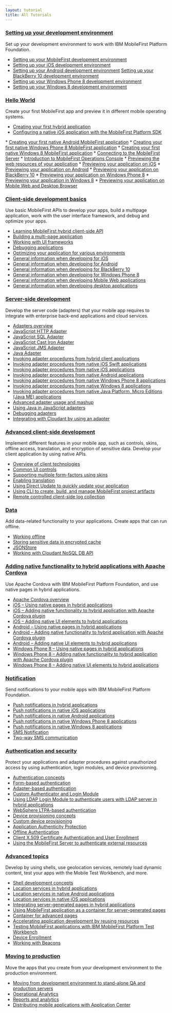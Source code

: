 ```yaml
---
layout: tutorial
title: All Tutorials
---
```


### <a href="{{site.baseurl}}/tutorials/en/foundation/7.0/setting-up-your-development-environment/">Setting up your development environment</a>
Set up your development environment to work with IBM MobileFirst Platform Foundation.

* <a href="{{site.baseurl}}/tutorials/en/foundation/7.0/setting-up-your-development-environment/setting-mobilefirst-development-environment/">Setting up your MobileFirst development environment</a>
* <a href="{{site.baseurl}}/tutorials/en/foundation/7.0/setting-up-your-development-environment/setting-ios-development-environment/">Setting up your iOS development environment</a>
* <a href="{{site.baseurl}}/tutorials/en/foundation/7.0/setting-up-your-development-environment/setting-android-development-environment/">Setting up your Android development environment</a>
<a href="{{site.baseurl}}/tutorials/en/foundation/7.0/setting-up-your-development-environment/setting-blackberry-10-development-environment/">Setting up your BlackBerry 10 development environment</a>
* <a href="{{site.baseurl}}/tutorials/en/foundation/7.0/setting-up-your-development-environment/setting-windows-phone-8-development-environment/">Setting up your Windows Phone 8 development environment</a>
* <a href="{{site.baseurl}}/tutorials/en/foundation/7.0/setting-up-your-development-environment/setting-windows-phone-8-development-environment/">Setting up your Windows 8 development environment</a>

### <a href="{{site.baseurl}}/tutorials/en/foundation/7.0/hello-world/">Hello World</a>
Create your first MobileFirst app and preview it in different mobile operating systems.

* <a href="{{site.baseurl}}/tutorials/en/foundation/7.0/hello-world/creating-your-first-hybrid-application/">Creating your first hybrid application</a>
* <a href="{{site.baseurl}}/tutorials/en/foundation/7.0/hello-world/configuring-a-native-ios-with-the-mfp-sdk/"> Configuring a native iOS application with the MobileFirst Platform SDK<br />
 </a>
* <a href="{{site.baseurl}}/tutorials/en/foundation/7.0/hello-world/creating-first-native-android-mobilefirst-application/">Creating your first native Android MobileFirst application</a>
* <a href="{{site.baseurl}}/tutorials/en/foundation/7.0/hello-world/creating-first-native-windows-phone-8-mobilefirst-application/">Creating your first native Windows Phone 8 MobileFirst application</a>
* <a href="{{site.baseurl}}/tutorials/en/foundation/7.0/hello-world/creating-first-native-windows-8-mobilefirst-application/">Creating your first native Windows 8 MobileFirst application</a>
* <a href="{{site.baseurl}}/tutorials/en/foundation/7.0/hello-world/connecting-to-the-mobilefirst-server/">Connecting to the MobileFirst Server</a>
* <a href="{{site.baseurl}}/tutorials/en/foundation/7.0/hello-world/mobilefirst-console/">Introduction to MobileFirst Operations Console</a>
* <a href="{{site.baseurl}}/tutorials/en/foundation/7.0/hello-world/previewing-applications-web-resources/">Previewing the web resources of your application</a>
* <a href="{{site.baseurl}}/tutorials/en/foundation/7.0/hello-world/previewing-application-ios/">Previewing your application on iOS</a>
* <a href="{{site.baseurl}}/tutorials/en/foundation/7.0/hello-world/previewing-application-android/">Previewing your application on Android</a>
* <a href="{{site.baseurl}}/tutorials/en/foundation/7.0/hello-world/previewing-application-blackberry-10">Previewing your application on BlackBerry 10</a>
* <a href="{{site.baseurl}}/tutorials/en/foundation/7.0/hello-world/previewing-application-windows-phone-8/">Previewing your application on Windows Phone 8</a>
* <a href="{{site.baseurl}}/tutorials/en/foundation/7.0/hello-world/previewing-application-windows-8/">Previewing your application in Windows 8</a>
* <a href="{{site.baseurl}}/tutorials/en/foundation/7.0/hello-world/previewing-application-mobile-web-desktop-browser/">Previewing your application on Mobile Web and Desktop Browser</a>

### <a href="{{site.baseurl}}/tutorials/en/foundation/7.0/client-side-development-basics/">Client-side development basics</a>
Use basic MobileFirst APIs to develop your apps, build a multipage application, work with the user interface framework, and debug and optimize your apps.

* <a href="{{site.baseurl}}/tutorials/en/foundation/7.0/client-side-development-basics/learning-mobilefirst-hybrid-client-side-api/">Learning MobileFirst hybrid client-side API</a>
* <a href="{{site.baseurl}}/tutorials/en/foundation/7.0/client-side-development-basics/building-multi-page-application/">Building a multi-page application</a>
* <a href="{{site.baseurl}}/tutorials/en/foundation/7.0/client-side-development-basics/working-ui-frameworks/">Working with UI frameworks</a>
* <a href="{{site.baseurl}}/tutorials/en/foundation/7.0/client-side-development-basics/debugging-applications/">Debugging applications</a>
* <a href="{{site.baseurl}}/tutorials/en/foundation/7.0/client-side-development-basics/optimizing-application-various-environments/">Optimizing your application for various environments</a>
* <a href="{{site.baseurl}}/tutorials/en/foundation/7.0/client-side-development-basics/general-information-developing-ios/">General information when developing for iOS</a>
* <a href="{{site.baseurl}}/tutorials/en/foundation/7.0/client-side-development-basics/general-information-developing-android/">General information when developing for Android</a>
* <a href="{{site.baseurl}}/tutorials/en/foundation/7.0/client-side-development-basics/general-information-developing-blackberry-10/">General information when developing for BlackBerry 10</a>
* <a href="{{site.baseurl}}/tutorials/en/foundation/7.0/client-side-development-basics/general-information-developing-windows-phone-8/">General information when developing for Windows Phone 8</a>
* <a href="{{site.baseurl}}/tutorials/en/foundation/7.0/client-side-development-basics/general-information-developing-mobile-web-applications/">General information when developing Mobile Web applications</a>
* <a href="{{site.baseurl}}/tutorials/en/foundation/7.0/client-side-development-basics/general-information-developing-desktop-applications/">General information when developing desktop applications</a>

### <a href="{{site.baseurl}}/tutorials/en/foundation/7.0/server-side-development/">Server-side development</a>
Develop the server code (adapters) that your mobile app requires to integrate with enterprise back-end applications and cloud services.

* <a href="{{site.baseurl}}/tutorials/en/foundation/7.0/server-side-development/adapter-framework-overview/">Adapters overview</a>
* <a href="{{site.baseurl}}/tutorials/en/foundation/7.0/server-side-development/js-http-adapter/">JavaScript HTTP Adapter</a>
* <a href="{{site.baseurl}}/tutorials/en/foundation/7.0/server-side-development/js-sql-adapter/">JavaScript SQL Adapter</a>
* <a href="{{site.baseurl}}/tutorials/en/foundation/7.0/server-side-development/js-cast-iron-adapter/">JavaScript Cast Iron Adapter</a>
* <a href="{{site.baseurl}}/tutorials/en/foundation/7.0/server-side-development/js-jms-adapter/">JavaScript JMS Adapter</a>
* <a href="{{site.baseurl}}/tutorials/en/foundation/7.0/server-side-development/java-adapter/">Java Adapter</a>
* <a href="{{site.baseurl}}/tutorials/en/foundation/7.0/server-side-development/invoking-adapter-procedures-hybrid-client-applications/">Invoking adapter procedures from hybrid client applications</a>
* <a href="{{site.baseurl}}/tutorials/en/foundation/7.0/server-side-development/invoking-adapter-procedures-native-ios-swift-applications/">Invoking adapter procedures from native iOS Swift applications</a>
* <a href="{{site.baseurl}}/tutorials/en/foundation/7.0/server-side-development/invoking-adapter-procedures-native-ios-applications/">Invoking adapter procedures from native iOS applications</a>
* <a href="{{site.baseurl}}/tutorials/en/foundation/7.0/server-side-development/invoking-adapter-procedures-native-android-applications/">Invoking adapter procedures from native Android applications</a>
* <a href="{{site.baseurl}}/tutorials/en/foundation/7.0/server-side-development/invoking-adapter-procedures-native-windows-phone-8-applications/">Invoking adapter procedures from native Windows Phone 8 applications</a>
* <a href="{{site.baseurl}}/tutorials/en/foundation/7.0/server-side-development/invoking-adapter-procedures-native-windows-8-applications/">Invoking adapter procedures from native Windows 8 applications</a>
* <a href="{{site.baseurl}}/tutorials/en/foundation/7.0/server-side-development/invoking-adapter-procedures-native-java-platform-micro-editions-java-applications/">Invoking adapter procedures from native Java Platform, Micro Editions (Java ME) applications</a>
* <a href="{{site.baseurl}}/tutorials/en/foundation/7.0/server-side-development/advanced-adapter-usage-mashup/">Advanced adapter usage and mashup</a>
* <a href="{{site.baseurl}}/tutorials/en/foundation/7.0/server-side-development/using-java-adapters/">Using Java in JavaScript adapters</a>
* <a href="{{site.baseurl}}/tutorials/en/foundation/7.0/server-side-development/debugging-adapters/">Debugging adapters</a>
* <a href="{{site.baseurl}}/tutorials/en/foundation/7.0/server-side-development/cloudant/">Integrating with Cloudant by using an adapter</a>

### <a href="{{site.baseurl}}/tutorials/en/foundation/7.0/advanced-client-side-development/">Advanced client-side development</a>
Implement different features in your mobile app, such as controls, skins, offline access, translation, and encryption of sensitive data. Develop your client application by using native APIs.

* <a href="{{site.baseurl}}/tutorials/en/foundation/7.0/advanced-client-side-development/overview-client-technologies/">Overview of client technologies</a>
* <a href="{{site.baseurl}}/tutorials/en/foundation/7.0/advanced-client-side-development/common-ui-controls/">Common UI controls</a>
* <a href="{{site.baseurl}}/tutorials/en/foundation/7.0/advanced-client-side-development/supporting-multiple-form-factors-using-skins/">Supporting multiple form-factors using skins</a>
* <a href="{{site.baseurl}}/tutorials/en/foundation/7.0/advanced-client-side-development/enabling-translation/">Enabling translation</a>
* <a href="{{site.baseurl}}/tutorials/en/foundation/7.0/advanced-client-side-development/using-direct-update-quickly-update-application/">Using Direct Update to quickly update your application</a>
* <a href="{{site.baseurl}}/tutorials/en/foundation/7.0/advanced-client-side-development/using-cli-create-build-manage-project-artifacts/">Using CLI to create, build, and manage MobileFirst project artifacts</a>
* <a href="{{site.baseurl}}/tutorials/en/foundation/7.0/advanced-client-side-development/remote-controlled-client-side-log-collection/">Remote controlled client-side log collection</a>

### <a href="{{site.baseurl}}/tutorials/en/foundation/7.0/data/">Data</a>
Add data-related functionality to your applications. Create apps that can run offline.

* <a href="{{site.baseurl}}/tutorials/en/foundation/7.0/data/working-offline/">Working offline</a>
* <a href="{{site.baseurl}}/tutorials/en/foundation/7.0/data/storing-sensitive-data-encrypted-cache/">Storing sensitive data in encrypted cache</a>
* <a href="{{site.baseurl}}/tutorials/en/foundation/7.0/data/jsonstore/">JSONStore</a>
* <a href="{{site.baseurl}}/tutorials/en/foundation/7.0/data/cloudant-nosql-db-api/">Working with Cloudant NoSQL DB API</a>

### <a href="{{site.baseurl}}/tutorials/en/foundation/7.0/adding-native-functionality/">Adding native functionality to hybrid applications with Apache Cordova</a>
Use Apache Cordova with IBM MobileFirst Platform Foundation, and use native pages in hybrid applications.

* <a href="{{site.baseurl}}/tutorials/en/foundation/7.0/adding-native-functionality/apache-cordova-overview/">Apache Cordova overview</a>
* <a href="{{site.baseurl}}/tutorials/en/foundation/7.0/adding-native-functionality/ios-using-native-pages-hybrid-applications/">iOS – Using native pages in hybrid applications</a>
* <a href="{{site.baseurl}}/tutorials/en/foundation/7.0/adding-native-functionality/ios-adding-native-functionality-hybrid-application-apache-cordova-plugin/">iOS – Adding native functionality to hybrid application with Apache Cordova plugin</a>
* <a href="{{site.baseurl}}/tutorials/en/foundation/7.0/adding-native-functionality/ios-adding-native-ui-elements-hybrid-applications/">iOS – Adding native UI elements to hybrid applications</a>
* <a href="{{site.baseurl}}/tutorials/en/foundation/7.0/adding-native-functionality/android-using-native-pages-hybrid-applications/">Android – Using native pages in hybrid applications</a>
* <a href="{{site.baseurl}}/tutorials/en/foundation/7.0/adding-native-functionality/android-adding-native-functionality-hybrid-application-apache-cordova-plugin/">Android – Adding native functionality to hybrid application with Apache Cordova plugin</a>
* <a href="{{site.baseurl}}/tutorials/en/foundation/7.0/adding-native-functionality/android-adding-native-ui-elements-hybrid-applications/">Android – Adding native UI elements to hybrid applications</a>
* <a href="{{site.baseurl}}/tutorials/en/foundation/7.0/adding-native-functionality/windows-phone-8-using-native-pages-hybrid-applications/">Windows Phone 8 – Using native pages in hybrid applications</a>
* <a href="{{site.baseurl}}/tutorials/en/foundation/7.0/adding-native-functionality/windows-phone-8-adding-native-functionality-hybrid-application-apache-cordova-plugin/">Windows Phone 8 – Adding native functionality to hybrid application with Apache Cordova plugin</a>
* <a href="{{site.baseurl}}/tutorials/en/foundation/7.0/adding-native-functionality/windows-phone-8-adding-native-functionality-hybrid-application-apache-cordova-plugin/">Windows Phone 8 – Adding native UI elements to hybrid applications</a>

### <a href="{{site.baseurl}}/tutorials/en/foundation/7.0/notifications/">Notification</a>
Send notifications to your mobile apps with IBM MobileFirst Platform Foundation.

* <a href="{{site.baseurl}}/tutorials/en/foundation/7.0/notifications/push-notifications-hybrid-applications/">Push notifications in hybrid applications</a>
* <a href="{{site.baseurl}}/tutorials/en/foundation/7.0/notifications/push-notifications-native-ios-applications/">Push notifications in native iOS applications</a>
* <a href="{{site.baseurl}}/tutorials/en/foundation/7.0/notifications/push-notification-native-android-applications/">Push notifications in native Android applications</a>
* <a href="{{site.baseurl}}/tutorials/en/foundation/7.0/notifications/push-notification-native-windows-phone-8-applications/">Push notifications in native Windows Phone 8 applications</a>
* <a href="{{site.baseurl}}/tutorials/en/foundation/7.0/notifications/push-notification-native-windows-8-applications/">Push notifications in native Windows 8 applications</a>
* <a href="{{site.baseurl}}/tutorials/en/foundation/7.0/notifications/sms-notifications/">SMS Notification</a>
* <a href="{{site.baseurl}}/tutorials/en/foundation/7.0/notifications/two-way-sms-communication/">Two-way SMS communication</a>

### <a href="{{site.baseurl}}/tutorials/en/foundation/7.0/authentication-security/">Authentication and security</a>
Protect your applications and adapter procedures against unauthorized access by using authentication, login modules, and device provisioning.

* <a href="{{site.baseurl}}/tutorials/en/foundation/7.0/authentication-security/authentication-concepts/">Authentication concepts</a>
* <a href="{{site.baseurl}}/tutorials/en/foundation/7.0/authentication-security/form-based-authentication/">Form-based authentication</a>
* <a href="{{site.baseurl}}/tutorials/en/foundation/7.0/authentication-security/adapter-based-authentication/">Adapter-based authentication</a>
* <a href="{{site.baseurl}}/tutorials/en/foundation/7.0/authentication-security/custom-authenticator-login-module/">Custom Authenticator and Login Module</a>
* <a href="{{site.baseurl}}/tutorials/en/foundation/7.0/authentication-security/using-ldap-login-module-to-authenticate-users-with-ldap-server-in-hybrid-applications/">Using LDAP Login Module to authenticate users with LDAP server in hybrid applications</a>
* <a href="{{site.baseurl}}/tutorials/en/foundation/7.0/authentication-security/websphere-ltpa-based-authentication/">WebSphere LTPA-based authentication</a>
* <a href="{{site.baseurl}}/tutorials/en/foundation/7.0/authentication-security/device-provisioning-concepts/">Device provisioning concepts</a>
* <a href="{{site.baseurl}}/tutorials/en/foundation/7.0/authentication-security/custom-device-provisioning/">Custom device provisioning</a>
* <a href="{{site.baseurl}}/tutorials/en/foundation/7.0/authentication-security/application-authenticity-protection/">Application Authenticity Protection</a>
* <a href="{{site.baseurl}}/tutorials/en/foundation/7.0/authentication-security/offline-authentication/">Offline Authentication</a>
* <a href="{{site.baseurl}}/tutorials/en/foundation/7.0/authentication-security/client-x-509-certificate-authentication-user-enrollment/">Client X.509 Certificate Authentication and User Enrollment</a>
* <a href="{{site.baseurl}}/tutorials/en/foundation/7.0/authentication-security/using-mobilefirst-server-authenticate-external-resources/">Using the MobileFirst Server to authenticate external resources</a>

### <a href="{{site.baseurl}}/tutorials/en/foundation/7.0/advanced-topics/">Advanced topics</a>
Develop by using shells, use geolocation services, remotely load dynamic content, test your apps with the Mobile Test Workbench, and more.

* <a href="{{site.baseurl}}/tutorials/en/foundation/7.0/advanced-topics/shell-development-concepts/">Shell development concepts</a>
* <a href="{{site.baseurl}}/tutorials/en/foundation/7.0/advanced-topics/location-services-hybrid-applications/">Location services in hybrid applications</a>
* <a href="{{site.baseurl}}/tutorials/en/foundation/7.0/advanced-topics/location-services-native-android-applications/">Location services in native Android applications</a>
* <a href="{{site.baseurl}}/tutorials/en/foundation/7.0/advanced-topics/location-services-native-ios-applications/">Location services in native iOS applications</a>
* <a href="{{site.baseurl}}/tutorials/en/foundation/7.0/advanced-topics/integrating-server-generated-pages-hybrid-applications/">Integrating server-generated pages in hybrid applications</a>
* <a href="{{site.baseurl}}/tutorials/en/foundation/7.0/advanced-topics/using-mobilefirst-application-container-server-generated-pages/">Using MobileFirst application as a container for server-generated pages</a>
* <a href="{{site.baseurl}}/tutorials/en/foundation/7.0/advanced-topics/container-advanced-pages/">Container for advanced pages</a>
* <a href="{{site.baseurl}}/tutorials/en/foundation/7.0/advanced-topics/accelerating-application-development-reusing-resources/">Accelerating application development by reusing resources</a>
* <a href="{{site.baseurl}}/tutorials/en/foundation/7.0/advanced-topics/testing-mobilefirst-platform-applications-mobile-test-workbench/">Testing MobileFirst applications with IBM MobileFirst Platform Test Workbench</a>
* <a href="{{site.baseurl}}/tutorials/en/foundation/7.0/advanced-topics/device-enrollment/">Device Enrollment</a>
* <a href="{{site.baseurl}}/tutorials/en/foundation/7.0/advanced-topics/working-with-beacons/">Working with Beacons</a>

### <a href="{{site.baseurl}}/tutorials/en/foundation/7.0/moving-production/">Moving to production</a>
Move the apps that you create from your development environment to the production environment.

* <a href="{{site.baseurl}}/tutorials/en/foundation/7.0/moving-production/moving-development-environment-stand-alone-qa-production-servers/">Moving from development environment to stand-alone QA and production servers</a>
* <a href="{{site.baseurl}}/tutorials/en/foundation/7.0/moving-production/operational-analytics/">Operational Analytics</a>
* <a href="{{site.baseurl}}/tutorials/en/foundation/7.0/moving-production/reports-analytics/">Reports and analytics</a>
* <a href="{{site.baseurl}}/tutorials/en/foundation/7.0/moving-production/distributing-mobile-applications-application-center/">Distributing mobile applications with Application Center</a>
